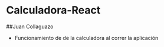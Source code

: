 # Calculadora-React
##Juan Collaguazo 
- Funcionamiento de de la calculadora al correr la aplicación
